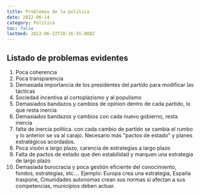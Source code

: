 ```yaml
---
title: Problemas de la política
date: 2022-06-14
category: Política
toc: false
lastmod: 2022-06-22T10:16:55.008Z
---
```


## Listado de problemas evidentes
1. Poca coherencia
1. Poca transparencia
1. Demasiada importancia de los presidentes del partido para modificar las tácticas
1. Sociedad incentiva al cortoplazismo y al populismo
1. Demasiados bandazos y cambios de opinion dentro de cada partido, lo que resta inercia
1. Demasiados bandazos y cambios con cada nuevo gobierno, resta inercia
1. falta de inercia política. con cada cambio de partido se cambia el rumbo y lo anterior se va al carajo. Necesario más "pactos de estado" y planes estratégicos acordados.
1. Poca visión a largo plazo, carencia de estrategias a largo plazo
1. Falta de pactos de estado que den estabilidad y marquen una estrategia de largo plazo
1. Demasiada burocracia y poca gestión eficiente del conocimiento, fondos, estrategias, etc.... Ejemplo: Europa crea una estrategia, España traspone, Cmunidades autonomas crean sus normas si afectan a sus competencias, municipios deben actuar.